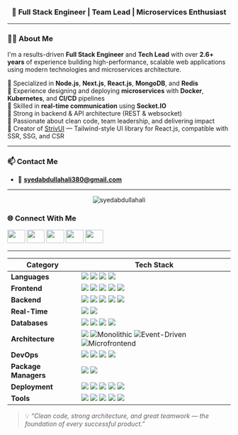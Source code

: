<!--<h1 align="center">Hi 👋, I'm Syed Abdullah Ali</h1>-->
<h3 align="center">🚀 Full Stack Engineer | Team Lead | Microservices Enthusiast</h3>

---

### 👨‍💻 About Me

I'm a results-driven **Full Stack Engineer** and **Tech Lead** with over **2.6+ years** of experience building high-performance, scalable web applications using modern technologies and microservices architecture.

🔹 Specialized in **Node.js**, **Next.js**, **React.js**, **MongoDB**, and **Redis**  
🔹 Experience designing and deploying **microservices** with **Docker**, **Kubernetes**, and **CI/CD** pipelines  
🔹 Skilled in **real-time communication** using **Socket.IO**  
🔹 Strong in backend & API architecture (REST & websocket)  
🔹 Passionate about clean code, team leadership, and delivering impact  
🔹 Creator of [StrivUI](https://www.npmjs.com/package/strivui) — Tailwind-style UI library for React.js, compatible with SSR, SSG, and CSR

---


### 📫 Contact Me

- 📧 **syedabdullahali380@gmail.com**

---

<p align="center">
  <img src="https://komarev.com/ghpvc/?username=syedabdullahali&label=Profile%20views&color=0e75b6&style=flat" alt="syedabdullahali" />
</p>

### 🌐 Connect With Me

<p align="left">
  <a href="https://codepen.io/@syedabdullahali" target="_blank"><img src="https://raw.githubusercontent.com/rahuldkjain/github-profile-readme-generator/master/src/images/icons/Social/codepen.svg" height="30" width="40" /></a>
  <a href="https://dev.to/syedabdullahali" target="_blank"><img src="https://raw.githubusercontent.com/rahuldkjain/github-profile-readme-generator/master/src/images/icons/Social/devto.svg" height="30" width="40" /></a>
  <a href="https://linkedin.com/in/syed-abdullah-ali-7915b3222" target="_blank"><img src="https://raw.githubusercontent.com/rahuldkjain/github-profile-readme-generator/master/src/images/icons/Social/linked-in-alt.svg" height="30" width="40" /></a>
  <a href="https://stackoverflow.com/users/18455119" target="_blank"><img src="https://raw.githubusercontent.com/rahuldkjain/github-profile-readme-generator/master/src/images/icons/Social/stack-overflow.svg" height="30" width="40" /></a>
  <a href="https://codesandbox.io/u/syedabdullahali380" target="_blank"><img src="https://raw.githubusercontent.com/rahuldkjain/github-profile-readme-generator/master/src/images/icons/Social/codesandbox.svg" height="30" width="40" /></a>
</p>

---
<!-- ![JavaScript](https://img.shields.io/badge/-JavaScript-F7DF1E?logo=javascript&logoColor=black)
![TypeScript](https://img.shields.io/badge/-TypeScript-3178C6?logo=typescript&logoColor=white)
![Python](https://img.shields.io/badge/-Python-3776AB?logo=python&logoColor=white)
![SQL](https://img.shields.io/badge/-SQL-4479A1?logo=mysql&logoColor=white)

![Next.js](https://img.shields.io/badge/-Next.js-000000?logo=nextdotjs&logoColor=white)
![React](https://img.shields.io/badge/-React-61DAFB?logo=react&logoColor=black)
![Redux](https://img.shields.io/badge/-Redux-764ABC?logo=redux&logoColor=white)
![Tailwind CSS](https://img.shields.io/badge/-Tailwind%20CSS-38B2AC?logo=tailwindcss&logoColor=white)
![Material UI](https://img.shields.io/badge/-Material--UI-007FFF?logo=mui&logoColor=white)

![Node.js](https://img.shields.io/badge/-Node.js-339933?logo=node.js&logoColor=white)
![Express](https://img.shields.io/badge/-Express-000000?logo=express&logoColor=white)
![Flask](https://img.shields.io/badge/-Flask-000000?logo=flask&logoColor=white)
![GraphQL](https://img.shields.io/badge/-GraphQL-E10098?logo=graphql&logoColor=white)
![Apollo](https://img.shields.io/badge/-Apollo-311C87?logo=apollo-graphql&logoColor=white)

![Socket.IO](https://img.shields.io/badge/-Socket.IO-010101?logo=socket.io&logoColor=white)
![WebRTC](https://img.shields.io/badge/-WebRTC-333333?logo=webrtc&logoColor=white)

![MongoDB](https://img.shields.io/badge/-MongoDB-47A248?logo=mongodb&logoColor=white)
![MySQL](https://img.shields.io/badge/-MySQL-4479A1?logo=mysql&logoColor=white)
![Redis](https://img.shields.io/badge/-Redis-DC382D?logo=redis&logoColor=white)
![Elasticsearch](https://img.shields.io/badge/-Elasticsearch-005571?logo=elasticsearch&logoColor=white)

![Docker](https://img.shields.io/badge/-Docker-2496ED?logo=docker&logoColor=white)
![Kubernetes](https://img.shields.io/badge/-Kubernetes-326CE5?logo=kubernetes&logoColor=white)
![NGINX](https://img.shields.io/badge/-NGINX-009639?logo=nginx&logoColor=white)
![PM2](https://img.shields.io/badge/-PM2-2B037A?logo=pm2&logoColor=white)

![npm](https://img.shields.io/badge/-npm-CB3837?logo=npm&logoColor=white)
![Yarn](https://img.shields.io/badge/-Yarn-2C8EBB?logo=yarn&logoColor=white)

![Heroku](https://img.shields.io/badge/-Heroku-430098?logo=heroku&logoColor=white)
![Vercel](https://img.shields.io/badge/-Vercel-000000?logo=vercel&logoColor=white)
![OnRender](https://img.shields.io/badge/-Render-46E3B7?logo=render&logoColor=white)
![Firebase](https://img.shields.io/badge/-Firebase-FFCA28?logo=firebase&logoColor=black)

![Git](https://img.shields.io/badge/-Git-F05032?logo=git&logoColor=white)
![GitHub](https://img.shields.io/badge/-GitHub-181717?logo=github&logoColor=white)
![Postman](https://img.shields.io/badge/-Postman-FF6C37?logo=postman&logoColor=white)
![VS Code](https://img.shields.io/badge/-VS%20Code-007ACC?logo=visualstudiocode&logoColor=white)
![Notion](https://img.shields.io/badge/-Notion-000000?logo=notion&logoColor=white)
-->

<!--| Category            | Technologies                                                                 |
|---------------------|------------------------------------------------------------------------------|
| **Languages**        | JavaScript, TypeScript, Python, SQL                                          |
| **Frontend**         | Next.js, React.js, Redux, Tailwind CSS, Material UI, HTML5, CSS3, EJS        |
| **Backend**          | Node.js, Express.js, Flask, REST API, Apollo GraphQL                         |
| **Real-Time & Streaming** | Socket.IO, WebSockets, WebRTC                                             |
| **Databases**        | MongoDB, MySQL, Redis, Elasticsearch (ES2)                                   |
| **Architecture**     | Microservices Architecture                                                   |
| **DevOps**           | Docker, Kubernetes, PM2, CI/CD, NGINX, Certbot                                        |
| **Package Managers** | npm, Yarn                                                                    |
| **Cloud & Deployment** | Heroku, Vercel, OnRender, Firebase, Netlify                               |
| **Tools**            | Git, GitHub, GitLab, Postman, VS Code, Jira, Trello, Notion                  |
-->
| **Category**      | **Tech Stack** |
|-------------------|----------------|
| **Languages**     | ![](https://img.shields.io/badge/-JavaScript-F7DF1E?logo=javascript&logoColor=black) ![](https://img.shields.io/badge/-TypeScript-3178C6?logo=typescript&logoColor=white) ![](https://img.shields.io/badge/-Python-3776AB?logo=python&logoColor=white) ![](https://img.shields.io/badge/-SQL-4479A1?logo=mysql&logoColor=white) |
| **Frontend**      | ![](https://img.shields.io/badge/-Next.js-000000?logo=nextdotjs&logoColor=white) ![](https://img.shields.io/badge/-React-61DAFB?logo=react&logoColor=black) ![](https://img.shields.io/badge/-Redux-764ABC?logo=redux&logoColor=white) ![](https://img.shields.io/badge/-Tailwind%20CSS-38B2AC?logo=tailwindcss&logoColor=white) ![](https://img.shields.io/badge/-Material--UI-007FFF?logo=mui&logoColor=white) |
| **Backend**       | ![](https://img.shields.io/badge/-Node.js-339933?logo=node.js&logoColor=white) ![](https://img.shields.io/badge/-Express-000000?logo=express&logoColor=white) ![](https://img.shields.io/badge/-Flask-000000?logo=flask&logoColor=white) ![](https://img.shields.io/badge/-GraphQL-E10098?logo=graphql&logoColor=white) ![](https://img.shields.io/badge/-Apollo-311C87?logo=apollo-graphql&logoColor=white) |
| **Real-Time**     | ![](https://img.shields.io/badge/-Socket.IO-010101?logo=socket.io&logoColor=white) ![](https://img.shields.io/badge/-WebRTC-333333?logo=webrtc&logoColor=white) |
| **Databases**     | ![](https://img.shields.io/badge/-MongoDB-47A248?logo=mongodb&logoColor=white) ![](https://img.shields.io/badge/-MySQL-4479A1?logo=mysql&logoColor=white) ![](https://img.shields.io/badge/-Redis-DC382D?logo=redis&logoColor=white) ![](https://img.shields.io/badge/-Elasticsearch-005571?logo=elasticsearch&logoColor=white) |
| **Architecture**  | ![](https://img.shields.io/badge/-Microservices-FF6F00?logo=microgen&logoColor=white) ![Monolithic](https://img.shields.io/badge/-Monolithic-1976D2?style=flat&logo=codeigniter&logoColor=white)   ![Event-Driven](https://img.shields.io/badge/-Event--Driven-9C27B0?style=flat&logo=apachekafka&logoColor=white) ![Microfrontend](https://img.shields.io/badge/-Microfrontend-E91E63?style=flat&logo=react&logoColor=white) 
| **DevOps**        | ![](https://img.shields.io/badge/-Docker-2496ED?logo=docker&logoColor=white) ![](https://img.shields.io/badge/-Kubernetes-326CE5?logo=kubernetes&logoColor=white) ![](https://img.shields.io/badge/-NGINX-009639?logo=nginx&logoColor=white) ![](https://img.shields.io/badge/-PM2-2B037A?logo=pm2&logoColor=white) |
| **Package Managers** | ![](https://img.shields.io/badge/-npm-CB3837?logo=npm&logoColor=white) ![](https://img.shields.io/badge/-Yarn-2C8EBB?logo=yarn&logoColor=white) |
| **Deployment**    | ![](https://img.shields.io/badge/-Heroku-430098?logo=heroku&logoColor=white) ![](https://img.shields.io/badge/-Vercel-000000?logo=vercel&logoColor=white) ![](https://img.shields.io/badge/-Render-46E3B7?logo=render&logoColor=white) ![](https://img.shields.io/badge/-Firebase-FFCA28?logo=firebase&logoColor=black) ![](https://img.shields.io/badge/-Netlify-00C7B7?logo=netlify&logoColor=white) |
| **Tools**         | ![](https://img.shields.io/badge/-Git-F05032?logo=git&logoColor=white) ![](https://img.shields.io/badge/-GitHub-181717?logo=github&logoColor=white) ![](https://img.shields.io/badge/-Postman-FF6C37?logo=postman&logoColor=white) ![](https://img.shields.io/badge/-VS%20Code-007ACC?logo=visualstudiocode&logoColor=white) ![](https://img.shields.io/badge/-Notion-000000?logo=notion&logoColor=white) |



> 💡 *“Clean code, strong architecture, and great teamwork — the foundation of every successful product.”*
